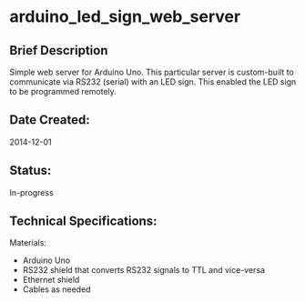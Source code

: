 arduino_led_sign_web_server
==================

Brief Description
---
Simple web server for Arduino Uno. This particular server is custom-built to communicate via RS232 (serial) with an LED sign. This enabled the LED sign to be programmed remotely. 

Date Created:
---
2014-12-01

Status:
---
In-progress

Technical Specifications:
---
Materials:
- Arduino Uno
- RS232 shield that converts RS232 signals to TTL and vice-versa
- Ethernet shield
- Cables as needed
